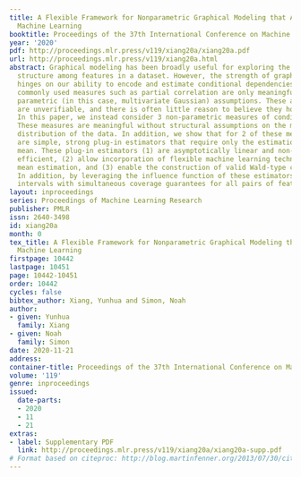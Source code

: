 ```yaml
---
title: A Flexible Framework for Nonparametric Graphical Modeling that Accommodates
  Machine Learning
booktitle: Proceedings of the 37th International Conference on Machine Learning
year: '2020'
pdf: http://proceedings.mlr.press/v119/xiang20a/xiang20a.pdf
url: http://proceedings.mlr.press/v119/xiang20a.html
abstract: Graphical modeling has been broadly useful for exploring the dependence
  structure among features in a dataset. However, the strength of graphical modeling
  hinges on our ability to encode and estimate conditional dependencies. In particular,
  commonly used measures such as partial correlation are only meaningful under strongly
  parametric (in this case, multivariate Gaussian) assumptions. These assumptions
  are unverifiable, and there is often little reason to believe they hold in practice.
  In this paper, we instead consider 3 non-parametric measures of conditional dependence.
  These measures are meaningful without structural assumptions on the multivariate
  distribution of the data. In addition, we show that for 2 of these measures there
  are simple, strong plug-in estimators that require only the estimation of a conditional
  mean. These plug-in estimators (1) are asymptotically linear and non-parametrically
  efficient, (2) allow incorporation of flexible machine learning techniques for conditional
  mean estimation, and (3) enable the construction of valid Wald-type confidence intervals.
  In addition, by leveraging the influence function of these estimators, one can obtain
  intervals with simultaneous coverage guarantees for all pairs of features.
layout: inproceedings
series: Proceedings of Machine Learning Research
publisher: PMLR
issn: 2640-3498
id: xiang20a
month: 0
tex_title: A Flexible Framework for Nonparametric Graphical Modeling that Accommodates
  Machine Learning
firstpage: 10442
lastpage: 10451
page: 10442-10451
order: 10442
cycles: false
bibtex_author: Xiang, Yunhua and Simon, Noah
author:
- given: Yunhua
  family: Xiang
- given: Noah
  family: Simon
date: 2020-11-21
address: 
container-title: Proceedings of the 37th International Conference on Machine Learning
volume: '119'
genre: inproceedings
issued:
  date-parts:
  - 2020
  - 11
  - 21
extras:
- label: Supplementary PDF
  link: http://proceedings.mlr.press/v119/xiang20a/xiang20a-supp.pdf
# Format based on citeproc: http://blog.martinfenner.org/2013/07/30/citeproc-yaml-for-bibliographies/
---
```

